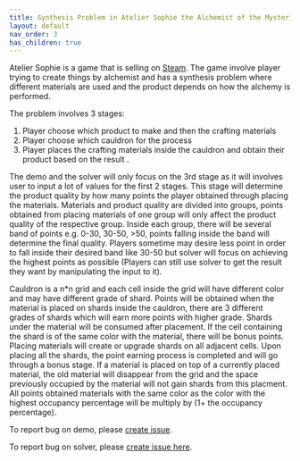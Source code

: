 ```yaml
---
title: Synthesis Problem in Atelier Sophie the Alchemist of the Mysterious books DX
layout: default
nav_order: 3
has_children: true
---
```


Atelier Sophie is a game that is selling on [Steam](https://store.steampowered.com/app/1502970/Atelier_Sophie_The_Alchemist_of_the_Mysterious_Book_DX/). The game involve player trying to create things by alchemist and has a synthesis problem where different materials are used and the product depends on how the alchemy is performed.

The problem involves 3 stages:
1. Player choose which product to make and then the crafting materials
2. Player choose which cauldron for the process
3. Player places the crafting materials inside the cauldron and obtain their product based on the result .

The demo and the solver will only focus on the 3rd stage as it will involves user to input a lot of values for the first 2 stages. This stage will determine the product quality by how many points the player obtained through placing the materials. Materials and product quality are divided into groups, points obtained from placing materials of one group will only affect the product quality of the respective group. Inside each group, there will be several band of points e.g. 0-30, 30-50, >50, points falling inside the band will determine the final quality. Players sometime may desire less point in order to fall inside their desired band like 30-50 but solver will focus on achieving the highest points as possible (Players can still use solver to get the result they want by manipulating the input to it).

Cauldron is a n*n grid and each cell inside the grid will have different color and may have different grade of shard. Points will be obtained when the material is placed on shards inside the cauldron, there are 3 different grades of shards which will earn more points with higher grade. Shards under the material will be consumed after placement. If the cell containing the shard is of the same color with the material, there will be bonus points. Placing materials will create or upgrade shards on all adjacent cells. Upon placing all the shards, the point earning process is completed and will go through a bonus stage. If a material is placed on top of a currently placed material, the old material will disappear from the grid and the space previously occupied by the material will not gain shards from this placment. All points obtained materials with the same color as the color with the highest occupancy percentage will be multiply by (1+ the occupancy percentage).

To report bug on demo, please [create issue](https://github.com/Samhovbproject/SolverProjectGithubPage/issues/new?assignees=Samhovbproject&labels=bug&projects=&template=bug-report-for-atelier-demo.md&title=Bug+report+for+atelier+demo).

To report bug on solver, please [create issue here](https://github.com/Samhovbproject/SolverProjectGithubPage/issues/new?assignees=Samhovbproject&labels=bug&projects=&template=bug-report-for-atelier-solver.md&title=).

